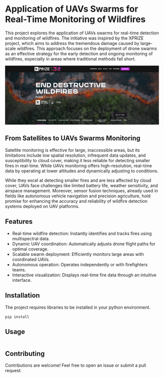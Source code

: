 # Application of UAVs Swarms for Real-Time Monitoring of Wildfires

This project explores the application of UAVs swarms for real-time detection and monitoring of wildfires. The initiative was inspired by the XPRIZE project, which aims to address the tremendous damage caused by large-scale wildfires. This approach focuses on the deployment of drone swarms as an effective strategy for the early detection and ongoing monitoring of wildfires, especially in areas where traditional methods fall short.

[![Alt text](docs/XPrize.png)](https://www.xprize.org/prizes/wildfire)

## From Satellites to UAVs Swarms Monitoring

Satellite monitoring is effective for large, inaccessible areas, but its limitations include low spatial resolution, infrequent data updates, and susceptibility to cloud cover, making it less reliable for detecting smaller fires in real-time.
While UAVs monitoring offers high-resolution, real-time data by operating at lower altitudes and dynamically adjusting to conditions.

While they excel at detecting smaller fires and are less affected by cloud cover, UAVs face challenges like limited battery life, weather sensitivity, and airspace management. Moreover, sensor fusion techniques, already used in fields like autonomous vehicle navigation and precision agriculture, hold promise for enhancing the accuracy and reliability of wildfire detection systems deployed on UAV platforms.


## Features

- Real-time wildfire detection: Instantly identifies and tracks fires using multispectral data.
- Dynamic UAV coordination: Automatically adjusts drone flight paths for optimal coverage.
- Scalable swarm deployment: Efficiently monitors large areas with coordinated UAVs.
- Autonomous operation: Operates independently or with firefighters teams.
- Interactive visualization: Displays real-time fire data through an intuitive interface.


## Installation
The project requires libraries to be installed in your python environment.

```
pip install
```

## Usage

```

```

## Contributing

Contributions are welcome! Feel free to open an issue or submit a pull request.
